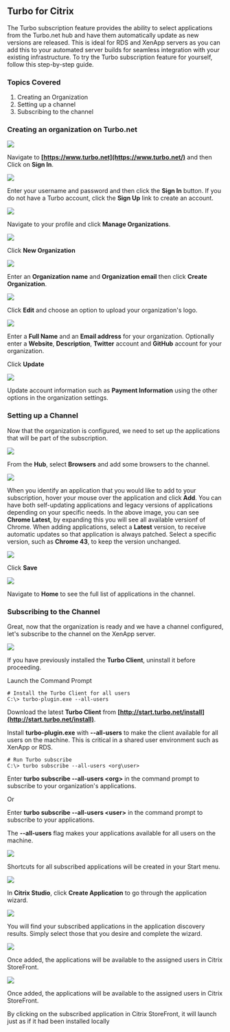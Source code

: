 ## Turbo for Citrix

The Turbo subscription feature provides the ability to select applications from the Turbo.net hub and have them automatically update as new versions are released. This is ideal for RDS and XenApp servers as you can add this to your automated server builds for seamless integration with your existing infrastructure. To try the Turbo subscription feature for yourself, follow this step-by-step guide.

### Topics Covered

1. Creating an Organization					
2. Setting up a channel
3. Subscribing to the channel

### Creating an organization on Turbo.net

![](/components/docs/getting_started/turbo_for_citrix/Step1.png)

Navigate to **[https://www.turbo.net](https://www.turbo.net/)** and then Click on **Sign In**.

![](/components/docs/getting_started/turbo_for_citrix/Step2.png)

Enter your username and password and then click the **Sign In** button.  If you do not have a Turbo account, click the **Sign Up** link to create an account.

![](/components/docs/getting_started/turbo_for_citrix/MOrg1.png)

Navigate to your profile and click **Manage Organizations**.

![](/components/docs/getting_started/turbo_for_citrix/MOrg2.png)

Click **New Organization**

![](/components/docs/getting_started/turbo_for_citrix/MOrg3.png)

Enter an **Organization name** and **Organization email** then click **Create Organization**.

![](/components/docs/getting_started/turbo_for_citrix/MOrg4.png)

Click **Edit** and choose an option to upload your organization's logo.

![](/components/docs/getting_started/turbo_for_citrix/Corg4.png)

Enter a **Full Name** and an **Email address** for your organization. Optionally enter a **Website**, **Description**, **Twitter** account and **GitHub** account for your organization. 

Click **Update**

![](/components/docs/getting_started/turbo_for_citrix/MOrg10.png)

Update account information such as **Payment Information** using the other options in the organization settings.

### Setting up a Channel

Now that the organization is configured, we need to set up the applications that will be part of the subscription.

![](/components/docs/getting_started/turbo_for_citrix/MOrg6.png)

From the **Hub**, select **Browsers** and add some browsers to the channel.

![](/components/docs/getting_started/turbo_for_citrix/MOrg7.png)

When you identify an application that you would like to add to your subscription, hover your mouse over the application and click **Add**. You can have both self-updating applications and legacy versions of applications depending on your specific needs. In the above image, you can see **Chrome Latest**, by expanding this you will see all available versionf of Chrome. When adding applications, select a **Latest** version, to receive automatic updates so that application is always patched.  Select a specific version, such as **Chrome 43**, to keep the version unchanged. 

![](/components/docs/getting_started/turbo_for_citrix/MOrg8.png)

Click **Save**

![](/components/docs/getting_started/turbo_for_citrix/MOrg9.png)

Navigate to **Home** to see the full list of applications in the channel.
  
### Subscribing to the Channel

Great, now that the organization is ready and we have a channel configured, let's subscribe to the channel on the XenApp server.

![](/components/docs/getting_started/turbo_for_citrix/Step5.png)

If you have previously installed the **Turbo Client**, uninstall it before proceeding.

Launch the Command Prompt

```	
# Install the Turbo Client for all users
C:\> turbo-plugin.exe --all-users

```

Download the latest **Turbo Client** from **[http://start.turbo.net/install](http://start.turbo.net/install)**. 

Install **turbo-plugin.exe** with **--all-users** to make the client available for all users on the machine.  This is critical in a shared user environment such as XenApp or RDS. 

```	
# Run Turbo subscribe
C:\> turbo subscribe --all-users <org\user>

```

Enter **turbo subscribe --all-users &lt;org&gt;** in the command prompt to subscribe to your organization's applications.  

Or

Enter **turbo subscribe --all-users &lt;user&gt;** in the command prompt to subscribe to your applications.

The **--all-users** flag makes your applications available for all users on the machine.

![](/components/docs/getting_started/turbo_for_citrix/Step8.png)

Shortcuts for all subscribed applications will be created in your Start menu. 

![](/components/docs/getting_started/turbo_for_citrix/Step9.png)

In **Citrix Studio**, click **Create Application** to go through the application wizard.

![](/components/docs/getting_started/turbo_for_citrix/Step10.png)

You will find your subscribed applications in the application discovery results.  Simply select those that you desire and complete the wizard. 

![](/components/docs/getting_started/turbo_for_citrix/Step11.png)

Once added, the applications will be available to the assigned users in Citrix StoreFront. 

![](/components/docs/getting_started/turbo_for_citrix/Step12.png)

Once added, the applications will be available to the assigned users in Citrix StoreFront. 

By clicking on the subscribed application in Citrix StoreFront, it will launch just as if it had been installed locally

